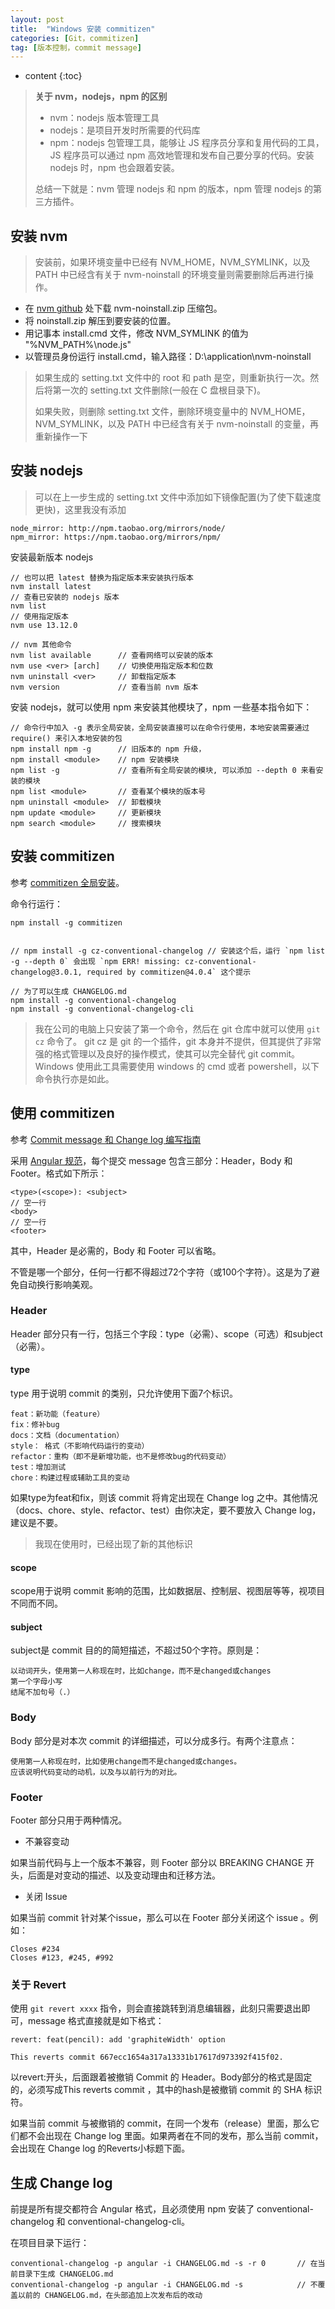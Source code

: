 ```yaml
---
layout: post
title:  "Windows 安装 commitizen"
categories: [Git，commitizen]
tag: [版本控制，commit message]
---
```


* content
{:toc}


> **关于 nvm，nodejs，npm 的区别**
> 
> * nvm：nodejs 版本管理工具
> * nodejs：是项目开发时所需要的代码库
> * npm：nodejs 包管理工具，能够让 JS 程序员分享和复用代码的工具，JS 程序员可以通过 npm 高效地管理和发布自己要分享的代码。安装 nodejs 时，npm 也会跟着安装。
> 
> 总结一下就是：nvm 管理 nodejs 和 npm 的版本，npm 管理 nodejs 的第三方插件。

	  
## 安装 nvm

> 安装前，如果环境变量中已经有 NVM_HOME，NVM_SYMLINK，以及 PATH 中已经含有关于 nvm-noinstall 的环境变量则需要删除后再进行操作。


* 在 [nvm github](https://github.com/coreybutler/nvm-windows/releases) 处下载 nvm-noinstall.zip 压缩包。
* 将 noinstall.zip 解压到要安装的位置。
* 用记事本 install.cmd 文件，修改 NVM_SYMLINK 的值为 "%NVM_PATH%\node.js"
* 以管理员身份运行 install.cmd，输入路径：D:\application\nvm-noinstall
> 如果生成的 setting.txt 文件中的 root 和 path 是空，则重新执行一次。然后将第一次的 setting.txt 文件删除(一般在 C 盘根目录下)。
> 
> 如果失败，则删除 setting.txt 文件，删除环境变量中的 NVM_HOME，NVM_SYMLINK，以及 PATH 中已经含有关于 nvm-noinstall 的变量，再重新操作一下

## 安装 nodejs

> 可以在上一步生成的 setting.txt 文件中添加如下镜像配置(为了使下载速度更快)，这里我没有添加

	node_mirror: http://npm.taobao.org/mirrors/node/ 
	npm_mirror: https://npm.taobao.org/mirrors/npm/


安装最新版本 nodejs

	// 也可以把 latest 替换为指定版本来安装执行版本
	nvm install latest
	// 查看已安装的 nodejs 版本
	nvm list
	// 使用指定版本
	nvm use 13.12.0
	
	// nvm 其他命令
	nvm list available		// 查看网络可以安装的版本
	nvm use <ver> [arch]	// 切换使用指定版本和位数
	nvm uninstall <ver>		// 卸载指定版本
	nvm version				// 查看当前 nvm 版本

安装 nodejs，就可以使用 npm 来安装其他模块了，npm 一些基本指令如下：

	// 命令行中加入 -g 表示全局安装，全局安装直接可以在命令行使用，本地安装需要通过 require() 来引入本地安装的包
	npm install npm -g		// 旧版本的 npm 升级，
	npm install <module>	// npm 安装模块
	npm list -g				// 查看所有全局安装的模块, 可以添加 --depth 0 来看安装的模块
	npm list <module>		// 查看某个模块的版本号
	npm uninstall <module>	// 卸载模块
	npm update <module>		// 更新模块
	npm search <module>		// 搜索模块

## 安装 commitizen 
	
参考 [commitizen 全局安装](https://github.com/commitizen/cz-cli#conventional-commit-messages-as-a-global-utility)。

命令行运行：
	
	npm install -g commitizen
	
	
	// npm install -g cz-conventional-changelog	// 安装这个后，运行 `npm list -g --depth 0` 会出现 `npm ERR! missing: cz-conventional-changelog@3.0.1, required by commitizen@4.0.4` 这个提示

	// 为了可以生成 CHANGELOG.md
	npm install -g conventional-changelog
	npm install -g conventional-changelog-cli

> 我在公司的电脑上只安装了第一个命令，然后在 git 仓库中就可以使用 `git cz` 命令了。
git cz 是 git 的一个插件，git 本身并不提供，但其提供了非常强的格式管理以及良好的操作模式，使其可以完全替代 git commit。
Windows 使用此工具需要使用 windows 的 cmd 或者 powershell，以下命令执行亦是如此。

## 使用 commitizen

参考 [Commit message 和 Change log 编写指南](http://www.ruanyifeng.com/blog/2016/01/commit_message_change_log.html)

采用 [Angular 规范](https://docs.google.com/document/d/1QrDFcIiPjSLDn3EL15IJygNPiHORgU1_OOAqWjiDU5Y/edit#heading=h.greljkmo14y0)，每个提交 message 包含三部分：Header，Body 和 Footer。格式如下所示：

	<type>(<scope>): <subject>
	// 空一行
	<body>
	// 空一行
	<footer>

其中，Header 是必需的，Body 和 Footer 可以省略。

不管是哪一个部分，任何一行都不得超过72个字符（或100个字符）。这是为了避免自动换行影响美观。

### Header

Header 部分只有一行，包括三个字段：type（必需）、scope（可选）和subject（必需）。

#### type

type 用于说明 commit 的类别，只允许使用下面7个标识。

	feat：新功能（feature）
	fix：修补bug
	docs：文档（documentation）
	style： 格式（不影响代码运行的变动）
	refactor：重构（即不是新增功能，也不是修改bug的代码变动）
	test：增加测试
	chore：构建过程或辅助工具的变动

如果type为feat和fix，则该 commit 将肯定出现在 Change log 之中。其他情况（docs、chore、style、refactor、test）由你决定，要不要放入 Change log，建议是不要。

> 我现在使用时，已经出现了新的其他标识

#### scope

scope用于说明 commit 影响的范围，比如数据层、控制层、视图层等等，视项目不同而不同。

#### subject

subject是 commit 目的的简短描述，不超过50个字符。原则是：

	以动词开头，使用第一人称现在时，比如change，而不是changed或changes
	第一个字母小写
	结尾不加句号（.）

### Body

Body 部分是对本次 commit 的详细描述，可以分成多行。有两个注意点：

	使用第一人称现在时，比如使用change而不是changed或changes。
	应该说明代码变动的动机，以及与以前行为的对比。

### Footer
Footer 部分只用于两种情况。

* 不兼容变动

如果当前代码与上一个版本不兼容，则 Footer 部分以 BREAKING CHANGE 开头，后面是对变动的描述、以及变动理由和迁移方法。

* 关闭 Issue

如果当前 commit 针对某个issue，那么可以在 Footer 部分关闭这个 issue 。例如：

	Closes #234
	Closes #123, #245, #992

### 关于 Revert 

使用 `git revert xxxx` 指令，则会直接跳转到消息编辑器，此刻只需要退出即可，message 格式直接就是如下格式：

	revert: feat(pencil): add 'graphiteWidth' option

	This reverts commit 667ecc1654a317a13331b17617d973392f415f02.

以revert:开头，后面跟着被撤销 Commit 的 Header。Body部分的格式是固定的，必须写成This reverts commit <hash>，其中的hash是被撤销 commit 的 SHA 标识符。

如果当前 commit 与被撤销的 commit，在同一个发布（release）里面，那么它们都不会出现在 Change log 里面。如果两者在不同的发布，那么当前 commit，会出现在 Change log 的Reverts小标题下面。

## 生成 Change log

前提是所有提交都符合 Angular 格式，且必须使用 npm 安装了 conventional-changelog 和 conventional-changelog-cli。

在项目目录下运行：

	conventional-changelog -p angular -i CHANGELOG.md -s -r 0		// 在当前目录下生成 CHANGELOG.md
	conventional-changelog -p angular -i CHANGELOG.md -s			// 不覆盖以前的 CHANGELOG.md，在头部追加上次发布后的改动
